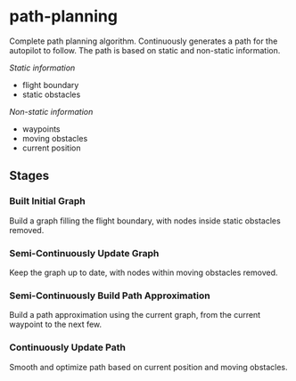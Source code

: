 # path-planning
Complete path planning algorithm. Continuously generates a path for the autopilot to follow. The path is based on static and non-static information.

*Static information*
- flight boundary
- static obstacles

*Non-static information*
- waypoints
- moving obstacles
- current position

## Stages

### Built Initial Graph
Build a graph filling the flight boundary, with nodes inside static obstacles removed.

### Semi-Continuously Update Graph
Keep the graph up to date, with nodes within moving obstacles removed.

### Semi-Continuously Build Path Approximation
Build a path approximation using the current graph, from the current waypoint to the next few.

### Continuously Update Path
Smooth and optimize path based on current position and moving obstacles.
